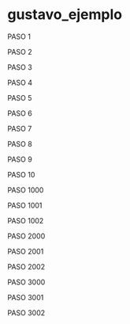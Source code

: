 # gustavo_ejemplo

PASO 1

PASO 2

PASO 3

PASO 4

PASO 5

PASO 6

PASO 7

PASO 8

PASO 9

PASO 10

PASO 1000

PASO 1001

PASO 1002

PASO 2000

PASO 2001 

PASO 2002

PASO 3000

PASO 3001

PASO 3002
